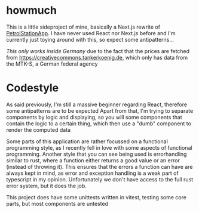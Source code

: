 # howmuch

This is a little sideproject of mine, basically a Next.js rewrite of [PetrolStationApp](https://github.com/hugohabicht01/PetrolStationApp).
I have never used React nor Next.js before and I'm currently just toying around with this, so expect some antipatterns...

*This only works inside Germany* due to the fact that the prices are fetched from https://creativecommons.tankerkoenig.de, which only has data from the MTK-S, a German federal agency

# Codestyle
As said previously, I'm still a massive beginner regarding React, therefore some antipatterns are to be expected
Apart from that, I'm trying to separate components by logic and displaying, so you will some components that contain the logic to a certain thing, which then use a "dumb" component to render the computed data

Some parts of this application are rather focussed on a functional programming style, as I recently fell in love with some aspects of functional programming. Another style that you can see being used is
errorhandling similar to rust, where a function either returns a good value or an error (instead of throwing it). This ensures that the errors a function can have are always kept in mind, as error and exception handling is a weak part of typescript in my opinion. Unfortunately we don't have access to the full rust error system, but it does the job.

This project does have some unittests written in vitest, testing some core parts, but most components are untested

